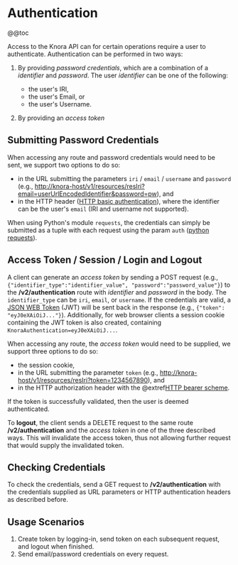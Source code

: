 <!---
Copyright © 2015-2019 the contributors (see Contributors.md).

This file is part of Knora.

Knora is free software: you can redistribute it and/or modify
it under the terms of the GNU Affero General Public License as published
by the Free Software Foundation, either version 3 of the License, or
(at your option) any later version.

Knora is distributed in the hope that it will be useful,
but WITHOUT ANY WARRANTY; without even the implied warranty of
MERCHANTABILITY or FITNESS FOR A PARTICULAR PURPOSE.  See the
GNU Affero General Public License for more details.

You should have received a copy of the GNU Affero General Public
License along with Knora.  If not, see <http://www.gnu.org/licenses/>.
-->

# Authentication

@@toc

Access to the Knora API can for certain operations require a user to authenticate.
Authentication can be performed in two ways:

1. By providing *password credentials*, which are a combination of a *identifier* and
   *password*. The user *identifier* can be one of the following:
    - the user's IRI,
    - the user's Email, or
    - the user's Username.

2. By providing an *access token*

## Submitting Password Credentials

When accessing any route and password credentials would need to be sent,
we support two options to do so:

- in the URL submitting the parameters `iri` / `email` / `username` and `password`
  (e.g., <http://knora-host/v1/resources/resIri?email=userUrlEncodedIdentifier&password=pw>), and
- in the HTTP header ([HTTP basic
  authentication](https://en.wikipedia.org/wiki/Basic_access_authentication)), where the
  identifier can be the user's `email` (IRI and username not supported).

When using Python's module `requests`, the credentials can simply be submitted as a tuple with
each request using the param `auth` ([python requests](http://docs.python-requests.org/en/master/user/authentication/#basic-authentication)).

## Access Token / Session / Login and Logout

A client can generate an *access token* by sending a POST request (e.g., `{"identifier_type":"identifier_value",
"password":"password_value"}`) to the **/v2/authentication** route with
*identifier* and *password* in the body. The `identifier_type` can be `iri`, `email`, or `username`.
If the credentials are valid, a [JSON WEB Token](https://jwt.io) (JWT) will be sent back in the
response (e.g., `{"token": "eyJ0eXAiOiJ..."}`). Additionally, for web browser clients a session cookie
containing the JWT token is also created, containing `KnoraAuthentication=eyJ0eXAiOiJ...`.

When accessing any route, the *access token* would need to be supplied, we support three options to do so:

- the session cookie,
- in the URL submitting the parameter `token` (e.g., <http://knora-host/v1/resources/resIri?token=1234567890>), and
- in the HTTP authorization header with the @extref[HTTP bearer scheme](rfc:6750#section-2.1).

If the token is successfully validated, then the user is deemed authenticated.

To **logout**, the client sends a DELETE request to the same route **/v2/authentication** and
the *access token* in one of the three described ways. This will invalidate the access token,
thus not allowing further request that would supply the invalidated token.

## Checking Credentials

To check the credentials, send a GET request to **/v2/authentication** with the credentials
supplied as URL parameters or HTTP authentication headers as described before.

## Usage Scenarios

1.  Create token by logging-in, send token on each subsequent request, and logout when finished.
2.  Send email/password credentials on every request.
